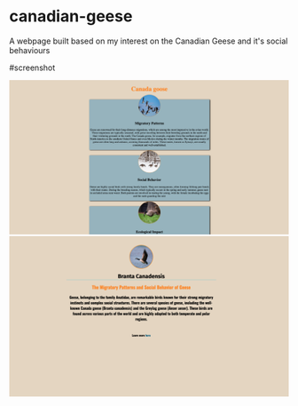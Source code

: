 # canadian-geese
A webpage built based on my interest on the Canadian Geese and it's social behaviours


#screenshot

![ the webpage screenshot](images/Screenshot.png)
![ the webpage screenshot](images/Screenshot2.png)
